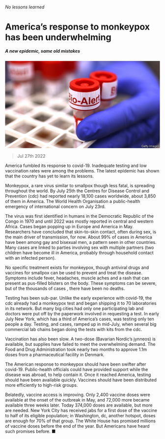 ###### No lessons learned

# America’s response to monkeypox has been underwhelming 

##### A new epidemic, same old mistakes 

![image](images/20220730_USP502.jpg) 

> Jul 27th 2022 

America fumbled its response to covid-19. Inadequate testing and low vaccination rates were among the problems. The latest epidemic has shown that the country has yet to learn its lessons.

Monkeypox, a rare virus similar to smallpox though less fatal, is spreading throughout the world. By July 25th the Centres for Disease Control and Prevention (cdc) had reported nearly 18,100 cases worldwide, about 3,850 of them in America. The World Health Organisation  a public-health emergency of international concern on July 23rd.

The virus was first identified in humans in the Democratic Republic of the Congo in 1970 and until 2022 was mostly reported in central and western Africa. Cases began popping up in Europe and America in May. Researchers have concluded that skin-to-skin contact, often during sex, is the main driver of transmission, for now. About 99% of cases in America have been among gay and bisexual men, a pattern seen in other countries. Many cases are linked to parties involving sex with multiple partners (two children have become ill in America, probably through household contact with an infected person). 

No specific treatment exists for monkeypox, though antiviral drugs and vaccines for smallpox can be used to prevent and treat the disease. Symptoms include fever, headaches, muscle aches and a rash that can present as pus-filled blisters on the body. These symptoms can be severe, but of the thousands of cases , there have been no deaths.

Testing has been sub-par. Unlike the early experience with covid-19, the cdc already had a monkeypox test and began shipping it to 70 laboratories in its network. But many big cities had only one participating lab and doctors were put off by the paperwork involved in requesting a test. In early July New York, which has a third of America’s cases, was testing only ten people a day. Testing, and cases, ramped up in mid-July, when several big commercial lab chains began doing the tests with kits from the cdc.

Vaccination has also been slow. A two-dose  (Bavarian Nordic’s jynneos) is available, but supplies have failed to meet the overwhelming demand. The Food and Drug Administration took nearly two months to approve 1.1m doses from a pharmaceutical facility in Denmark.

The American response to monkeypox should have been swifter after covid-19. Public-health officials could have provided support while the disease was abroad, to help contain it. Once it reached America, testing should have been available quickly. Vaccines should have been distributed more efficiently to high-risk groups.

Belatedly, vaccine access is improving. Only 2,400 vaccine doses were available at the onset of the outbreak in May, and 72,000 more became available three weeks later. Today 374,000 doses are available, but more are needed. New York City has received jabs for a first dose of the vaccine to half of its eligible population; in Washington, dc, another hotspot, doses are enough for 70% of that group. The White House has promised millions of vaccine doses before the end of the year. But Americans have heard such promises before. ■

